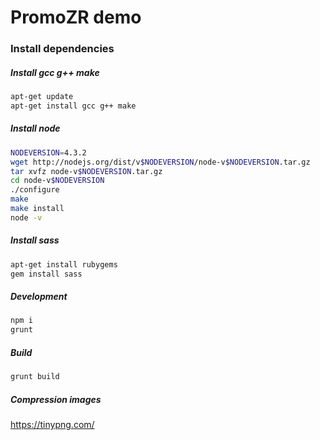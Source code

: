 PromoZR demo
=======
### Install dependencies    
##### Install gcc g++ make    
``` sh
apt-get update
apt-get install gcc g++ make
```
##### Install node    
``` sh
NODEVERSION=4.3.2
wget http://nodejs.org/dist/v$NODEVERSION/node-v$NODEVERSION.tar.gz
tar xvfz node-v$NODEVERSION.tar.gz
cd node-v$NODEVERSION
./configure
make
make install
node -v
```
##### Install sass    
``` sh
apt-get install rubygems
gem install sass
```
##### Development    
``` sh
npm i
grunt
```
##### Build    
``` sh
grunt build
```
##### Compression images    
https://tinypng.com/

